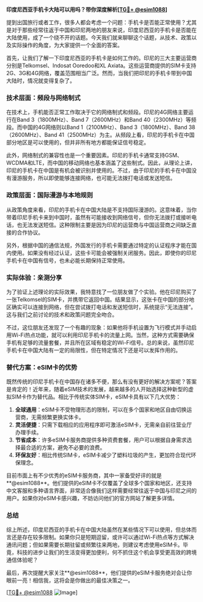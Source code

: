 **印度尼西亚手机卡大陆可以用吗？带你深度解析[[TG💪+ @esim1088](https://t.me/s/esim1088)]**

提到出国旅行或者工作，很多人都会考虑一个问题：手机卡是否能正常使用？尤其是对于那些经常往返于中国和印尼两地的朋友来说，印度尼西亚的手机卡是否能在大陆使用，成了一个绕不开的话题。今天我们就来聊聊这个话题，从技术、政策以及实际操作的角度，为大家提供一个全面的答案。

首先，让我们了解一下印度尼西亚的手机卡是如何工作的。印尼的三大主要运营商分别是Telkomsel、Indosat Ooredoo和XL Axiata。这些运营商提供的SIM卡支持2G、3G和4G网络，覆盖范围相当广泛。然而，当我们把印尼的手机卡带到中国大陆时，情况就变得复杂了。

### 技术层面：频段与网络制式

在技术上，手机能否正常工作取决于它的网络制式和频段。印尼的4G网络主要运行在Band 3（1800MHz）、Band 7（2600MHz）和Band 40（2300MHz）等频段。而中国的4G网络则以Band 1（2100MHz）、Band 3（1800MHz）、Band 38（2600MHz）、Band 41（2500MHz）为主。从频段上看，印尼的手机卡在中国部分地区是可以使用的，但并非所有地方都能保证信号稳定。

此外，网络制式的兼容性也是一个重要因素。印尼的手机卡通常支持GSM、WCDMA和LTE，而中国的移动网络也基本涵盖了这些制式。因此，从理论上讲，印尼的手机卡在中国是有机会被识别并使用的。不过，由于印尼的手机卡在中国没有漫游服务，所以即使能够连接网络，也可能无法拨打电话或发送短信。

### 政策层面：国际漫游与本地规则

从政策角度来看，印尼的手机卡在中国大陆是不支持国际漫游的。这意味着，当你带着印尼手机卡来到中国时，虽然有可能接收到网络信号，但你无法拨打或接听电话，也无法发送短信。这种限制主要是因为印尼的运营商与中国运营商之间缺乏直接的合作协议。

另外，根据中国的通信法规，外国发行的手机卡需要通过特定的认证程序才能在国内使用。如果没有经过认证，这些卡可能会被强制关闭服务。因此，即使你的印尼手机卡在中国有信号，也未必能长期保持正常使用。

### 实际体验：亲测分享

为了验证上述理论的实际效果，我特意找了一位朋友做了个实验。他在印尼购买了一张Telkomsel的SIM卡，并携带它返回中国。结果显示，这张卡在中国的部分地区确实可以连接到网络，但在尝试拨打电话和发送短信时，系统提示“无法连接”。这与我们之前讨论的技术和政策问题完全吻合。

不过，这位朋友还发现了一个有趣的现象：如果他将手机设置为飞行模式并手动启用Wi-Fi热点功能，就可以利用印尼手机卡的流量上网。当然，这种方式需要确保手机有足够的流量套餐，并且所在区域有稳定的Wi-Fi信号。总的来说，虽然印尼手机卡在中国大陆有一定的局限性，但在特定情况下还是可以发挥作用的。

### 替代方案：eSIM卡的优势

既然传统的印尼手机卡在中国存在诸多不便，那么有没有更好的解决方案呢？答案是肯定的！近年来，随着eSIM技术的发展，越来越多的人开始选择这种新型的虚拟SIM卡作为替代品。相比于传统实体SIM卡，eSIM卡具有以下几大优势：

1. **全球通用**：eSIM卡不受物理形态的限制，可以在多个国家和地区自由切换运营商，无需频繁更换实体卡。
2. **灵活便捷**：只需下载相应的应用程序即可激活eSIM卡，无需亲自前往营业厅办理手续。
3. **节省成本**：许多eSIM卡服务商提供多种资费套餐，用户可以根据自身需求选择最合适的方案，避免不必要的浪费。
4. **环保友好**：相比传统SIM卡，eSIM卡减少了塑料垃圾的产生，更加符合现代环保理念。

目前市面上有不少优秀的eSIM卡服务商，其中一家备受好评的就是**@esim1088**。他们提供的eSIM卡不仅覆盖了全球多个国家和地区，还支持中文客服和多种语言界面，非常适合像我们这样需要经常往返于中国与印尼之间的用户。如果你对eSIM卡感兴趣，不妨访问他们的官方网站了解更多详情。

### 总结

综上所述，印度尼西亚的手机卡在中国大陆虽然在某些情况下可以使用，但总体而言还是存在较多限制。如果你只是短期逗留，或许可以通过Wi-Fi热点等方式解决通讯问题；但如果需要长期驻留或频繁往来两地，则建议考虑使用eSIM卡。毕竟，科技的进步让我们的生活变得更加便利，何不抓住这个机会享受更高效的跨境通信体验呢？

最后，再次提醒大家关注**@esim1088**，他们提供的eSIM卡服务绝对会让你眼前一亮！相信我，这将会是你做出的最佳决策之一。

[[TG💪+ @esim1088](https://t.me/s/esim1088) ![Image](https://i.postimg.cc/4NQfJmqS/Snipaste-2025-05-13-00-14-12.png)]